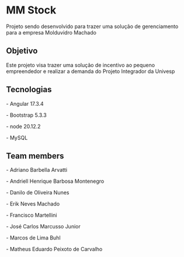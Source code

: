 # MM Stock

<p>Projeto sendo desenvolvido para trazer uma solução de gerenciamento para a empresa Molduvidro Machado</p>

## Objetivo
<p>Este projeto visa trazer uma solução de incentivo ao pequeno empreendedor e realizar a demanda do Projeto Integrador da Univesp</p>

## Tecnologias
<p>- Angular 17.3.4</p>
<p>- Bootstrap 5.3.3</p>
<p>- node 20.12.2</p>
<p>- MySQL</p>

## Team members
<p>- Adriano Barbella Arvatti</p>
<p>- Andriell Henrique Barbosa Montenegro</p>
<p>- Danilo de Oliveira Nunes</p>
<p>- Erik Neves Machado</p>
<p>- Francisco Martellini</p>
<p>- José Carlos Marcusso Junior</p>
<p>- Marcos de Lima Buhl</p>
<p>- Matheus Eduardo Peixoto de Carvalho</p>